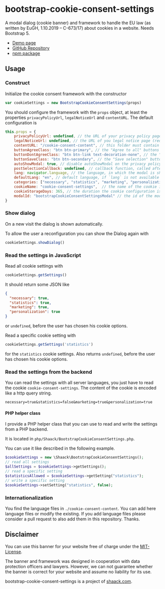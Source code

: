 # bootstrap-cookie-consent-settings

A modal dialog (cookie banner) and framework to handle the EU law (as written by EuGH, 1.10.2019 – C-673/17)
about cookies in a website. Needs Bootstrap 5.

- [Demo page](https://shaack.com/projekte/bootstrap-cookie-consent-settings)
- [GitHub Repository](https://github.com/shaack/bootstrap-cookie-consent-settings)
- [npm package](https://www.npmjs.com/package/bootstrap-cookie-consent-settings)

## Usage

### Construct

Initialize the cookie consent framework with the constructor

```js
var cookieSettings = new BootstrapCookieConsentSettings(props)
```

You should configure the framework with the `props` object, at least the properties `privacyPolicyUrl`, `legalNoticeUrl`
and `contentURL`. The default configuration is

```js
this.props = {
    privacyPolicyUrl: undefined, // the URL of your privacy policy page (required)
    legalNoticeUrl: undefined, // the URL of you legal notice page (required)
    contentURL: "/cookie-consent-content", // this folder must contain the language-files in the needed languages (`[lang].js`)
    buttonAgreeClass: "btn btn-primary", // the "Agree to all" buttons class
    buttonDontAgreeClass: "btn btn-link text-decoration-none", // the "I do not agree" buttons class
    buttonSaveClass: "btn btn-secondary", // the "Save selection" buttons class
    autoShowModal: true, // disable autoShowModal on the privacy policy and legal notice pages, to make these pages readable
    postSelectionCallback: undefined, // callback function, called after the user has saved the settings
    lang: navigator.language, // the language, in which the modal is shown
    defaultLang: "en", // default language, if `lang` is not available as translation in `cookie-consent-content`
    categories: ["necessary", "statistics", "marketing", "personalization"], // the categories for selection, must be contained in the language files
    cookieName: "cookie-consent-settings",  // the name of the cookie in which the configuration is stored as JSON
    cookieStorageDays: 365, // the duration the cookie configuration is stored on the client
    modalId: "bootstrapCookieConsentSettingsModal" // the id of the modal dialog element
}
```

### Show dialog

On a new visit the dialog is shown automatically. 

To allow the user a reconfiguration you can show the Dialog again with

```js
cookieSettings.showDialog()
```

### Read the settings in JavaScript

Read all cookie settings with

```js 
cookieSettings.getSettings()
```

It should return some JSON like

```json
{
  "necessary": true,
  "statistics": true,
  "marketing": true,
  "personalization": true
}
```

or `undefined`, before the user has chosen his cookie options.

Read a specific cookie setting with

```js
cookieSettings.getSettings('statistics')
```

for the `statistics` cookie settings. Also returns `undefined`, before the user has chosen his cookie options.

### Read the settings from the backend

You can read the settings with all server languages, you just have to read the cookie `cookie-consent-settings`. 
The content of the cookie is encoded like a http query string. 

``` 
necessary=true&statistics=false&marketing=true&personalization=true
```

#### PHP helper class

I provide a PHP helper class that you can use to read and write the settings from a PHP backend.

It is located in `php/Shaack/BootstrapCookieConsentSettings.php`. 

You can use it like described in the following example.

```PHP
$cookieSettings = new \Shaack\BootstrapCookieConsentSettings();
// read all settings
$allSettings = $cookieSettings->getSettings();
// read a specific setting
$statisticsAllowed = $cookieSettings->getSetting("statistics");
// write a specific setting
$cookieSettings->setSetting("statistics", false);
```

### Internationalization

You find the language files in `./cookie-consent-content`. You can add here language files or modify the existing. If
you add language files please consider a pull request to also add them in this repository. Thanks.

## Disclaimer

You can use this banner for your website free of charge under the [MIT-License](./LICENSE).

The banner and framework was designed in cooperation with data protection officers and lawyers. However, we can not
guarantee whether the banner is correct for your website and assume no liability for its use.

bootstrap-cookie-consent-settings is a project of [shaack.com](https://shaack.com).
